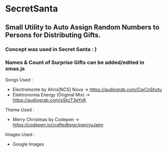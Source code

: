 # SecretSanta

## Small Utility to Auto Assign Random Numbers to Persons for Distributing Gifts.

### Concept was used in Secret Santa : )

### Names & Count of Surprise Gifts can be added/edited in xmas.js

Songs Used : 
 - Electromonte by Ahrix[NCS] Nova -> https://audiograb.com/CwCnShxtu
 - Elektronomia Energy (Original Mix) -> https://audiograb.com/sSkzT3eYoK

Theme Used :
 - Merry Christmas by Codepen -> https://codepen.io/craftedbygc/pen/yyJamr

Images Used :
 - Google Images